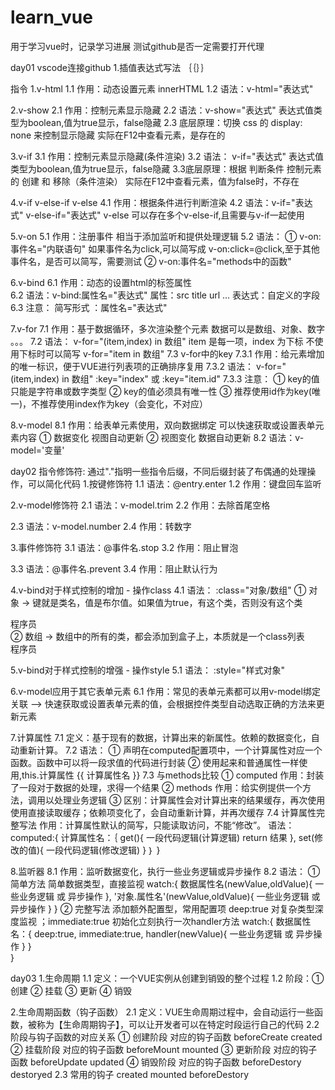 # learn_vue
用于学习vue时，记录学习进展
测试github是否一定需要打开代理

day01 vscode连接github
1.插值表达式写法  ｛｛｝｝

指令
1.v-html
1.1 作用：动态设置元素 innerHTML
1.2 语法：v-html="表达式"

2.v-show
2.1 作用：控制元素显示隐藏
2.2 语法：v-show="表达式"   表达式值类型为boolean,值为true显示，false隐藏
2.3 底层原理：切换 css 的 display: none 来控制显示隐藏  实际在F12中查看元素，是存在的

3.v-if
3.1 作用：控制元素显示隐藏(条件渲染)
3.2 语法： v-if="表达式"   表达式值类型为boolean,值为true显示，false隐藏
3.3底层原理：根据 判断条件 控制元素的 创建 和 移除（条件渲染） 实际在F12中查看元素，值为false时，不存在

4.v-if v-else-if v-else
4.1 作用：根据条件进行判断渲染
4.2 语法：v-if="表达式" v-else-if="表达式" v-else 可以存在多个v-else-if,且需要与v-if一起使用

5.v-on
5.1 作用：注册事件 相当于添加监听和提供处理逻辑
5.2 语法：
    ① v-on:事件名="内联语句"  如果事件名为click,可以简写成 v-on:click=@click,至于其他事件名，是否可以简写，需要测试
    ② v-on:事件名="methods中的函数"

6.v-bind
6.1 作用：动态的设置html的标签属性  
6.2 语法：v-bind:属性名="表达式"  属性：src  title url ...   表达式：自定义的字段
6.3 注意： 简写形式  ：属性名="表达式"

7.v-for
7.1 作用：基于数据循环，多次渲染整个元素   数据可以是数组、对象、数字 。。。
7.2 语法： v-for="(item,index) in 数组" item 是每一项，index 为下标  不使用下标时可以简写 v-for="item in 数组"
7.3 v-for中的key
7.3.1 作用：给元素增加的唯一标识，便于VUE进行列表项的正确排序复用
7.3.2 语法： v-for="(item,index) in 数组" :key="index" 或 :key="item.id"
7.3.3 注意：
     ① key的值只能是字符串或数字类型
     ② key的值必须具有唯一性
     ③ 推荐使用id作为key(唯一)，不推荐使用index作为key（会变化，不对应）

8.v-model
8.1 作用：给表单元素使用，双向数据绑定  可以快速获取或设置表单元素内容
    ① 数据变化   视图自动更新
    ② 视图变化   数据自动更新
8.2 语法：v-model='变量'

day02
指令修饰符: 通过"."指明一些指令后缀，不同后缀封装了布偶通的处理操作，可以简化代码
1.按键修饰符
1.1 语法：@entry.enter 
1.2 作用：键盘回车监听

2.v-model修饰符
2.1 语法：v-model.trim
2.2 作用：去除首尾空格

2.3 语法：v-model.number
2.4 作用：转数字

3.事件修饰符
3.1 语法：@事件名.stop
3.2 作用：阻止冒泡

3.3 语法：@事件名.prevent
3.4 作用：阻止默认行为

4.v-bind对于样式控制的增加 - 操作class
4.1 语法：   :class="对象/数组"
    ① 对象 -> 键就是类名，值是布尔值。如果值为true，有这个类，否则没有这个类
    <div class="box" :class="{pink:true,big:true}">程序员</div>
    ② 数组 -> 数组中的所有的类，都会添加到盒子上，本质就是一个class列表
    <div class="box" :class="['pink','big']">程序员</div>

5.v-bind对于样式控制的增强 - 操作style
5.1 语法： :style="样式对象"

6.v-model应用于其它表单元素
6.1 作用：常见的表单元素都可以用v-model绑定关联 ——> 快速获取或设置表单元素的值，会根据控件类型自动选取正确的方法来更新元素

7.计算属性
7.1 定义：基于现有的数据，计算出来的新属性。依赖的数据变化，自动重新计算。
7.2 语法：
    ① 声明在computed配置项中，一个计算属性对应一个函数。函数中可以将一段求值的代码进行封装
    ② 使用起来和普通属性一样使用,this.计算属性  {{ 计算属性名 }} 
7.3 与methods比较
    ① computed 作用：封装了一段对于数据的处理，求得一个结果
    ② methods 作用：给实例提供一个方法，调用以处理业务逻辑
    ③ 区别：计算属性会对计算出来的结果缓存，再次使用使用直接读取缓存；依赖项变化了，会自动重新计算，并再次缓存
7.4 计算属性完整写法
    作用：计算属性默认的简写，只能读取访问，不能“修改”。
    语法：computed:{
        计算属性名：｛
         get(){
            一段代码逻辑(计算逻辑)
            return 结果
         },
         set(修改的值){
            一段代码逻辑(修改逻辑)
         }
        ｝
    }

8.监听器
8.1 作用：监听数据变化，执行一些业务逻辑或异步操作
8.2 语法：
    ① 简单方法 简单数据类型，直接监视
    watch:{
        数据属性名(newValue,oldValue){
            一些业务逻辑 或 异步操作
        },
        '对象.属性名'(newValue,oldValue){
            一些业务逻辑 或 异步操作
        }
    }
    ② 完整写法 添加额外配置型，常用配置项 deep:true 对复杂类型深度监视 ；immediate:true 初始化立刻执行一次handler方法
    watch:{
        数据属性名：{
           deep:true,
           immediate:true,
           handler(newValue){
            一些业务逻辑 或 异步操作
           }
        }        
    }

day03
1.生命周期
1.1 定义：一个VUE实例从创建到销毁的整个过程
1.2 阶段：① 创建 ② 挂载 ③ 更新 ④ 销毁

2.生命周期函数（钩子函数）
2.1 定义：VUE生命周期过程中，会自动运行一些函数，被称为【生命周期钩子】，可以让开发者可以在特定时段运行自己的代码
2.2 阶段与钩子函数的对应关系
    ① 创建阶段 对应的钩子函数 beforeCreate created
    ② 挂载阶段 对应的钩子函数 beforeMount  mounted
    ③ 更新阶段 对应的钩子函数 beforeUpdate updated
    ④ 销毁阶段 对应的钩子函数 beforeDestory destoryed
2.3 常用的钩子  created  mounted beforeDestory

